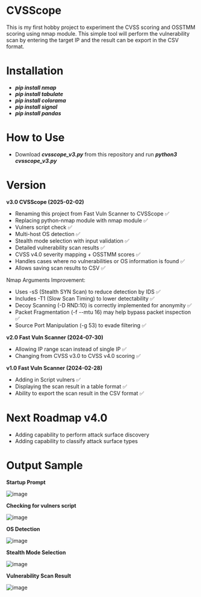 # CVSScope

This is my first hobby project to experiment the CVSS scoring and OSSTMM scoring using nmap module. This simple tool will perform the vulnerability scan by entering the target IP and the result can be export in the CSV format.

# Installation

- ***pip install nmap***
- ***pip install tabulate***
- ***pip install colorama***
- ***pip install signal***
- ***pip install pandas***

# How to Use

- Download ***cvsscope_v3.py*** from this repository and run ***python3 cvsscope_v3.py***

# Version

**v3.0 CVSScope (2025-02-02)**
- Renaming this project from Fast Vuln Scanner to CVSScope ✅
- Replacing python-nmap module with nmap module ✅
- Vulners script check ✅
- Multi-host OS detection ✅
- Stealth mode selection with input validation ✅
- Detailed vulnerability scan results ✅
- CVSS v4.0 severity mapping + OSSTMM scores ✅
- Handles cases where no vulnerabilities or OS information is found ✅
- Allows saving scan results to CSV ✅

Nmap Arguments Improvement:
- Uses -sS (Stealth SYN Scan) to reduce detection by IDS ✅
- Includes -T1 (Slow Scan Timing) to lower detectability ✅
- Decoy Scanning (-D RND:10) is correctly implemented for anonymity ✅
- Packet Fragmentation (-f --mtu 16) may help bypass packet inspection ✅
- Source Port Manipulation (-g 53) to evade filtering ✅

**v2.0 Fast Vuln Scanner (2024-07-30)**
- Allowing IP range scan instead of single IP ✅
- Changing from CVSS v3.0 to CVSS v4.0 scoring ✅

**v1.0 Fast Vuln Scanner (2024-02-28)**
- Adding in Script vulners ✅
- Displaying the scan result in a table format ✅
- Ability to export the scan result in the CSV format ✅


# Next Roadmap v4.0

- Adding capability to perform attack surface discovery
- Adding capability to classify attack surface types

# Output Sample

**Startup Prompt**

![image](https://github.com/user-attachments/assets/21ce28f1-17f0-4ab1-b9bb-633ee2782dc2)

**Checking for vulners script**

![image](https://github.com/user-attachments/assets/092a632c-4c86-4e51-bfa6-9cc49b40927b)

**OS Detection**

![image](https://github.com/user-attachments/assets/cc9b0742-3997-451c-b439-4befa0619eca)

**Stealth Mode Selection**

![image](https://github.com/user-attachments/assets/d6dcaac4-8e14-4b59-906b-bcbc7cc5c89c)

**Vulnerability Scan Result**

![image](https://github.com/user-attachments/assets/19cc23ad-9cd8-436a-be5a-c2a48ae96fdb)



